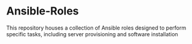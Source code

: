 # Ansible-Roles
This repository houses a collection of Ansible roles designed to perform specific tasks, including server provisioning and software installation
